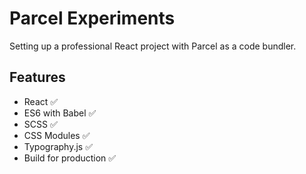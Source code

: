 # Parcel Experiments

Setting up a professional React project with Parcel as a code bundler.

## Features

* React ✅
* ES6 with Babel ✅
* SCSS ✅
* CSS Modules ✅
* Typography.js ✅
* Build for production ✅
